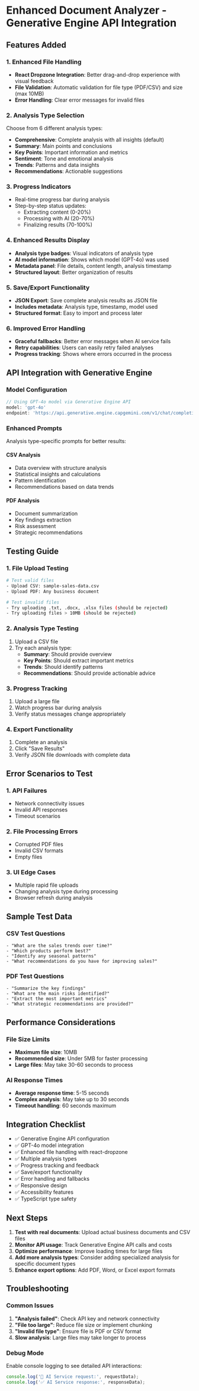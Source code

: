 # Enhanced Document Analyzer - Generative Engine API Integration

## Features Added

### 1. Enhanced File Handling
- **React Dropzone Integration**: Better drag-and-drop experience with visual feedback
- **File Validation**: Automatic validation for file type (PDF/CSV) and size (max 10MB)
- **Error Handling**: Clear error messages for invalid files

### 2. Analysis Type Selection
Choose from 6 different analysis types:
- **Comprehensive**: Complete analysis with all insights (default)
- **Summary**: Main points and conclusions
- **Key Points**: Important information and metrics
- **Sentiment**: Tone and emotional analysis
- **Trends**: Patterns and data insights
- **Recommendations**: Actionable suggestions

### 3. Progress Indicators
- Real-time progress bar during analysis
- Step-by-step status updates:
  - Extracting content (0-20%)
  - Processing with AI (20-70%)
  - Finalizing results (70-100%)

### 4. Enhanced Results Display
- **Analysis type badges**: Visual indicators of analysis type
- **AI model information**: Shows which model (GPT-4o) was used
- **Metadata panel**: File details, content length, analysis timestamp
- **Structured layout**: Better organization of results

### 5. Save/Export Functionality
- **JSON Export**: Save complete analysis results as JSON file
- **Includes metadata**: Analysis type, timestamp, model used
- **Structured format**: Easy to import and process later

### 6. Improved Error Handling
- **Graceful fallbacks**: Better error messages when AI service fails
- **Retry capabilities**: Users can easily retry failed analyses
- **Progress tracking**: Shows where errors occurred in the process

## API Integration with Generative Engine

### Model Configuration
```typescript
// Using GPT-4o model via Generative Engine API
model: 'gpt-4o'
endpoint: 'https://api.generative.engine.capgemini.com/v1/chat/completions'
```

### Enhanced Prompts
Analysis type-specific prompts for better results:

#### CSV Analysis
- Data overview with structure analysis
- Statistical insights and calculations
- Pattern identification
- Recommendations based on data trends

#### PDF Analysis
- Document summarization
- Key findings extraction
- Risk assessment
- Strategic recommendations

## Testing Guide

### 1. File Upload Testing
```bash
# Test valid files
- Upload CSV: sample-sales-data.csv
- Upload PDF: Any business document

# Test invalid files
- Try uploading .txt, .docx, .xlsx files (should be rejected)
- Try uploading files > 10MB (should be rejected)
```

### 2. Analysis Type Testing
1. Upload a CSV file
2. Try each analysis type:
   - **Summary**: Should provide overview
   - **Key Points**: Should extract important metrics
   - **Trends**: Should identify patterns
   - **Recommendations**: Should provide actionable advice

### 3. Progress Tracking
1. Upload a large file
2. Watch progress bar during analysis
3. Verify status messages change appropriately

### 4. Export Functionality
1. Complete an analysis
2. Click "Save Results"
3. Verify JSON file downloads with complete data

## Error Scenarios to Test

### 1. API Failures
- Network connectivity issues
- Invalid API responses
- Timeout scenarios

### 2. File Processing Errors
- Corrupted PDF files
- Invalid CSV formats
- Empty files

### 3. UI Edge Cases
- Multiple rapid file uploads
- Changing analysis type during processing
- Browser refresh during analysis

## Sample Test Data

### CSV Test Questions
```
- "What are the sales trends over time?"
- "Which products perform best?"
- "Identify any seasonal patterns"
- "What recommendations do you have for improving sales?"
```

### PDF Test Questions
```
- "Summarize the key findings"
- "What are the main risks identified?"
- "Extract the most important metrics"
- "What strategic recommendations are provided?"
```

## Performance Considerations

### File Size Limits
- **Maximum file size**: 10MB
- **Recommended size**: Under 5MB for faster processing
- **Large files**: May take 30-60 seconds to process

### AI Response Times
- **Average response time**: 5-15 seconds
- **Complex analysis**: May take up to 30 seconds
- **Timeout handling**: 60 seconds maximum

## Integration Checklist

- ✅ Generative Engine API configuration
- ✅ GPT-4o model integration
- ✅ Enhanced file handling with react-dropzone
- ✅ Multiple analysis types
- ✅ Progress tracking and feedback
- ✅ Save/export functionality
- ✅ Error handling and fallbacks
- ✅ Responsive design
- ✅ Accessibility features
- ✅ TypeScript type safety

## Next Steps

1. **Test with real documents**: Upload actual business documents and CSV files
2. **Monitor API usage**: Track Generative Engine API calls and costs
3. **Optimize performance**: Improve loading times for large files
4. **Add more analysis types**: Consider adding specialized analysis for specific document types
5. **Enhance export options**: Add PDF, Word, or Excel export formats

## Troubleshooting

### Common Issues
1. **"Analysis failed"**: Check API key and network connectivity
2. **"File too large"**: Reduce file size or implement chunking
3. **"Invalid file type"**: Ensure file is PDF or CSV format
4. **Slow analysis**: Large files may take longer to process

### Debug Mode
Enable console logging to see detailed API interactions:
```javascript
console.log('🤖 AI Service request:', requestData);
console.log('✅ AI Service response:', responseData);
```
